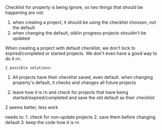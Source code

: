 
Checklist for property is being ignore, so two things that should be happening are not:

1. when creating a project, it should be using the checklist choosen, not the default
2. when changing the default, old/in progress projects shouldn't be updated

When creating a project with default checklist, we don't lock to expired/completed or started
projects. We don't even have a good way to do it rn.

    2 possible solutions:

1. All projects have their checklist saved, even default. when changing property's default,
it checks and changes all future projects

2. leave how it is rn and check for projects that have being started/expired/completed and
save the old default as their checklist


2 seems better, less work

needs to:
    1. check for non-update projects
    2. save them before changing default
    3. keep the code how it is rn
